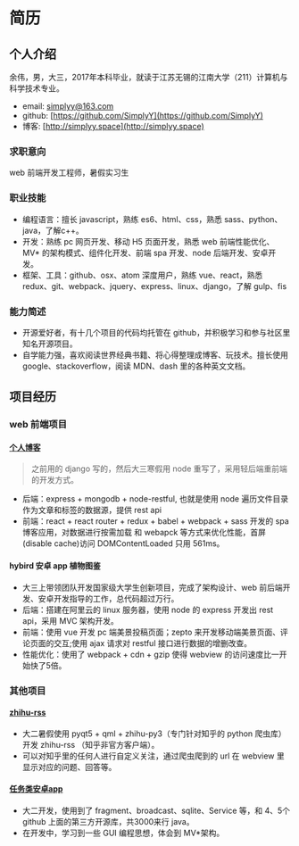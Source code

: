 # 简历
## 个人介绍
余伟，男，大三，2017年本科毕业，就读于江苏无锡的江南大学（211）计算机与科学技术专业。

- email: simplyy@163.com
- github: [https://github.com/SimplyY](https://github.com/SimplyY)
- 博客: [http://simplyy.space](http://simplyy.space)

### 求职意向
web 前端开发工程师，暑假实习生

### 职业技能
- 编程语言：擅长 javascript，熟练 es6、html、css，熟悉 sass、python、java，了解c++。
- 开发：熟练 pc 网页开发、移动 H5 页面开发，熟悉 web 前端性能优化、MV* 的架构模式、组件化开发、前端 spa 开发、node 后端开发、安卓开发。
- 框架、工具：github、osx、atom 深度用户，熟练 vue、react，熟悉 redux、git、webpack、jquery、express、linux、django，了解 gulp、fis

### 能力简述
- 开源爱好者，有十几个项目的代码均托管在 github，并积极学习和参与社区里知名开源项目。
- 自学能力强，喜欢阅读世界经典书籍、将心得整理成博客、玩技术。擅长使用 google、stackoverflow，阅读 MDN、dash 里的各种英文文档。

## 项目经历
### web 前端项目
#### [个人博客](https://github.com/SimplyY/blog)

> 之前用的 django 写的，然后大三寒假用 node 重写了，采用轻后端重前端的开发方式。

- 后端：express + mongodb + node-restful,  也就是使用 node 遍历文件目录作为文章和标签的数据源，提供 rest api
- 前端：react + react router + redux + babel + webpack + sass 开发的 spa 博客应用，对数据进行按需加载 和 webapck 等方式来优化性能，首屏(disable cache)访问 DOMContentLoaded 只用 561ms。

#### hybird 安卓 app 植物图鉴

- 大三上带领团队开发国家级大学生创新项目，完成了架构设计、web 前后端开发、安卓开发指导的工作，总代码超过万行。
- 后端：搭建在阿里云的 linux 服务器，使用 node 的 express 开发出 rest api，采用 MVC 架构开发。
- 前端：使用 vue 开发 pc 端美景投稿页面；zepto 来开发移动端美景页面、评论页面的交互;使用 ajax 请求对 restful 接口进行数据的增删改查。
- 性能优化：使用了 webpack + cdn + gzip 使得 webview 的访问速度比一开始快了5倍。

### 其他项目

#### [zhihu-rss](https://github.com/SimplyY/zhihu-rss)
- 大二暑假使用 pyqt5 + qml + zhihu-py3（专门针对知乎的 python 爬虫库） 开发 zhihu-rss （知乎非官方客户端）。
- 可以对知乎里的任何人进行自定义关注，通过爬虫爬到的 url 在 webview 里显示对应的问题、回答等。

#### [任务类安卓app](https://github.com/jnSimpler/KillExam)
- 大二开发，使用到了 fragment、broadcast、sqlite、Service 等，和 4、5个 github 上面的第三方开源库，共3000来行 java。
- 在开发中，学习到一些 GUI 编程思想，体会到 MV*架构。
